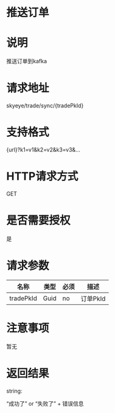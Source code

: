 # 推送订单

# 说明

推送订单到kafka

# 请求地址

skyeye\/trade\/sync\/{tradePkId}

# 支持格式

{url}?k1=v1&k2=v2&k3=v3&...

# HTTP请求方式

GET

# 是否需要授权

是

# 请求参数

| 名称 | 类型 | 必须 | 描述 |
| --- | --- | --- | --- |
| tradePkId | Guid | no | 订单PkId |



# 注意事项

暂无

# 返回结果

string:

“成功了”  or “失败了” + 错误信息

